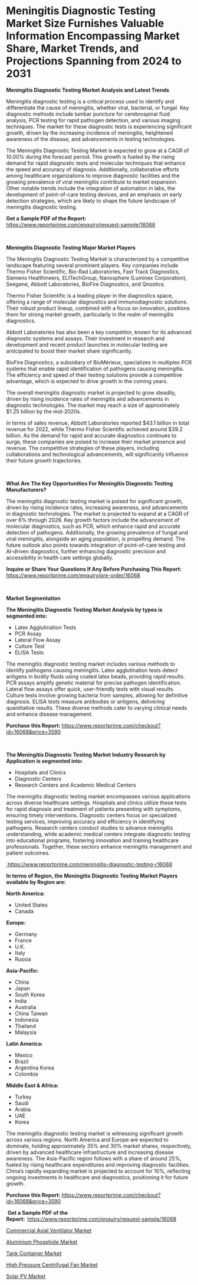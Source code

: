 <p><h1>Meningitis Diagnostic Testing Market Size Furnishes Valuable Information Encompassing Market Share, Market Trends, and Projections Spanning from 2024 to 2031</h1></p><p><strong>Meningitis Diagnostic Testing Market Analysis and Latest Trends</strong></p>
<p><p>Meningitis diagnostic testing is a critical process used to identify and differentiate the cause of meningitis, whether viral, bacterial, or fungal. Key diagnostic methods include lumbar puncture for cerebrospinal fluid analysis, PCR testing for rapid pathogen detection, and various imaging techniques. The market for these diagnostic tests is experiencing significant growth, driven by the increasing incidence of meningitis, heightened awareness of the disease, and advancements in testing technologies.</p><p>The Meningitis Diagnostic Testing Market is expected to grow at a CAGR of 10.00% during the forecast period. This growth is fueled by the rising demand for rapid diagnostic tests and molecular techniques that enhance the speed and accuracy of diagnosis. Additionally, collaborative efforts among healthcare organizations to improve diagnostic facilities and the growing prevalence of viral meningitis contribute to market expansion. Other notable trends include the integration of automation in labs, the development of point-of-care testing devices, and an emphasis on early detection strategies, which are likely to shape the future landscape of meningitis diagnostic testing.</p></p>
<p><strong>Get a Sample PDF of the Report:&nbsp;</strong> <a href="https://www.reportprime.com/enquiry/request-sample/16068?utm_campaign=1129&utm_medium=2&utm_source=Github&utm_content=ia&utm_term=30112024&utm_id=meningitis-diagnostic-testing">https://www.reportprime.com/enquiry/request-sample/16068</a></p>
<p>&nbsp;</p>
<p><strong>Meningitis Diagnostic Testing Major Market Players</strong></p>
<p><p>The Meningitis Diagnostic Testing Market is characterized by a competitive landscape featuring several prominent players. Key companies include Thermo Fisher Scientific, Bio-Rad Laboratories, Fast Track Diagnostics, Siemens Healthineers, ELITechGroup, Nanosphere (Luminex Corporation), Seegene, Abbott Laboratories, BioFire Diagnostics, and Qnostics.</p><p>Thermo Fisher Scientific is a leading player in the diagnostics space, offering a range of molecular diagnostics and immunodiagnostic solutions. Their robust product lineup, combined with a focus on innovation, positions them for strong market growth, particularly in the realm of meningitis diagnostics.</p><p>Abbott Laboratories has also been a key competitor, known for its advanced diagnostic systems and assays. Their investment in research and development and recent product launches in molecular testing are anticipated to boost their market share significantly.</p><p>BioFire Diagnostics, a subsidiary of BioMérieux, specializes in multiplex PCR systems that enable rapid identification of pathogens causing meningitis. The efficiency and speed of their testing solutions provide a competitive advantage, which is expected to drive growth in the coming years.</p><p>The overall meningitis diagnostic market is projected to grow steadily, driven by rising incidence rates of meningitis and advancements in diagnostic technologies. The market may reach a size of approximately $1.25 billion by the mid-2020s.</p><p>In terms of sales revenue, Abbott Laboratories reported $43.1 billion in total revenue for 2022, while Thermo Fisher Scientific achieved around $39.2 billion. As the demand for rapid and accurate diagnostics continues to surge, these companies are poised to increase their market presence and revenue. The competitive strategies of these players, including collaborations and technological advancements, will significantly influence their future growth trajectories.</p></p>
<p>&nbsp;</p>
<p><strong>What Are The Key Opportunities For Meningitis Diagnostic Testing Manufacturers?</strong></p>
<p><p>The meningitis diagnostic testing market is poised for significant growth, driven by rising incidence rates, increasing awareness, and advancements in diagnostic technologies. The market is projected to expand at a CAGR of over 6% through 2028. Key growth factors include the advancement of molecular diagnostics, such as PCR, which enhance rapid and accurate detection of pathogens. Additionally, the growing prevalence of fungal and viral meningitis, alongside an aging population, is propelling demand. The future outlook also points towards integration of point-of-care testing and AI-driven diagnostics, further enhancing diagnostic precision and accessibility in health care settings globally.</p></p>
<p><strong>Inquire or Share Your Questions If Any Before Purchasing This Report:</strong> <a href="https://www.reportprime.com/enquiry/pre-order/16068?utm_campaign=1129&utm_medium=2&utm_source=Github&utm_content=ia&utm_term=30112024&utm_id=meningitis-diagnostic-testing">https://www.reportprime.com/enquiry/pre-order/16068</a></p>
<p>&nbsp;</p>
<p><strong>Market Segmentation</strong></p>
<p><strong>The Meningitis Diagnostic Testing Market Analysis by types is segmented into:</strong></p>
<p><ul><li>Latex Agglutination Tests</li><li>PCR Assay</li><li>Lateral Flow Assay</li><li>Culture Test</li><li>ELISA Tests</li></ul></p>
<p><p>The meningitis diagnostic testing market includes various methods to identify pathogens causing meningitis. Latex agglutination tests detect antigens in bodily fluids using coated latex beads, providing rapid results. PCR assays amplify genetic material for precise pathogen identification. Lateral flow assays offer quick, user-friendly tests with visual results. Culture tests involve growing bacteria from samples, allowing for definitive diagnosis. ELISA tests measure antibodies or antigens, delivering quantitative results. These diverse methods cater to varying clinical needs and enhance disease management.</p></p>
<p><strong>Purchase this Report:&nbsp;</strong><a href="https://www.reportprime.com/checkout?id=16068&price=3590&utm_campaign=1129&utm_medium=2&utm_source=Github&utm_content=ia&utm_term=30112024&utm_id=meningitis-diagnostic-testing">https://www.reportprime.com/checkout?id=16068&price=3590</a></p>
<p>&nbsp;</p>
<p><strong>The Meningitis Diagnostic Testing Market Industry Research by Application is segmented into:</strong></p>
<p><ul><li>Hospitals and Clinics</li><li>Diagnostic Centers</li><li>Research Centers and Academic Medical Centers</li></ul></p>
<p><p>The meningitis diagnostic testing market encompasses various applications across diverse healthcare settings. Hospitals and clinics utilize these tests for rapid diagnosis and treatment of patients presenting with symptoms, ensuring timely interventions. Diagnostic centers focus on specialized testing services, improving accuracy and efficiency in identifying pathogens. Research centers conduct studies to advance meningitis understanding, while academic medical centers integrate diagnostic testing into educational programs, fostering innovation and training healthcare professionals. Together, these sectors enhance meningitis management and patient outcomes.</p></p>
<p><a href="https://www.reportprime.com/meningitis-diagnostic-testing-r16068?utm_campaign=1129&utm_medium=2&utm_source=Github&utm_content=ia&utm_term=30112024&utm_id=meningitis-diagnostic-testing">&nbsp;https://www.reportprime.com/meningitis-diagnostic-testing-r16068</a></p>
<p><strong>In terms of Region, the Meningitis Diagnostic Testing Market Players available by Region are:</strong></p>
<p>
    <p> <strong> North America: </strong>
        <ul>
            <li>United States</li>
            <li>Canada</li>
        </ul>
        </p> 
    <p> <strong> Europe: </strong>
        <ul>
            <li>Germany</li>
            <li>France</li>
            <li>U.K.</li>
            <li>Italy</li>
            <li>Russia</li>
        </ul>
        </p> 
    <p> <strong> Asia-Pacific: </strong>
        <ul>
            <li>China</li>
            <li>Japan</li>
            <li>South Korea</li>
            <li>India</li>
            <li>Australia</li>
            <li>China Taiwan</li>
            <li>Indonesia</li>
            <li>Thailand</li>
            <li>Malaysia</li>
        </ul>
        </p> 
    <p> <strong> Latin America: </strong>
        <ul>
            <li>Mexico</li>
            <li>Brazil</li>
            <li>Argentina Korea</li>
            <li>Colombia</li>
        </ul>
        </p> 
    <p> <strong> Middle East & Africa: </strong>
        <ul>
            <li>Turkey</li>
            <li>Saudi</li>
            <li>Arabia</li>
            <li>UAE</li>
            <li>Korea</li>
        </ul>
    </p>
    </p>
<p><p>The meningitis diagnostic testing market is witnessing significant growth across various regions. North America and Europe are expected to dominate, holding approximately 35% and 30% market shares, respectively, driven by advanced healthcare infrastructure and increasing disease awareness. The Asia-Pacific region follows with a share of around 25%, fueled by rising healthcare expenditures and improving diagnostic facilities. China’s rapidly expanding market is projected to account for 10%, reflecting ongoing investments in healthcare and diagnostics, positioning it for future growth.</p></p>
<p><strong>Purchase this Report: </strong><a href="https://www.reportprime.com/checkout?id=16068&price=3590&utm_campaign=1129&utm_medium=2&utm_source=Github&utm_content=ia&utm_term=30112024&utm_id=meningitis-diagnostic-testing">https://www.reportprime.com/checkout?id=16068&price=3590</a></p>
<p>&nbsp;<strong>Get a Sample PDF of the Report:&nbsp;&nbsp;</strong><a href="https://www.reportprime.com/enquiry/request-sample/16068?utm_campaign=1129&utm_medium=2&utm_source=Github&utm_content=ia&utm_term=30112024&utm_id=meningitis-diagnostic-testing">https://www.reportprime.com/enquiry/request-sample/16068</a></p>
<p><strong></strong></p>
<p><p><a href="https://issuu.com/reportprime-2/docs/commercial-axial-ventilator-market-size-2030.pptx?utm_campaign=1129&utm_medium=2&utm_source=Github&utm_content=ia&utm_term=30112024&utm_id=meningitis-diagnostic-testing">Commercial Axial Ventilator Market</a></p><p><a href="https://www.linkedin.com/pulse/aluminium-phosphide-value-chain-analysis-from-raw-materials-zipne?utm_campaign=1129&utm_medium=2&utm_source=Github&utm_content=ia&utm_term=30112024&utm_id=meningitis-diagnostic-testing">Aluminium Phosphide Market</a></p><p><a href="https://www.linkedin.com/pulse/tank-container-market-dynamics-forecast-2024-2031-9-cagr-g04ce?utm_campaign=1129&utm_medium=2&utm_source=Github&utm_content=ia&utm_term=30112024&utm_id=meningitis-diagnostic-testing">Tank Container Market</a></p><p><a href="https://issuu.com/reportprime-2/docs/high-pressure-centrifugal-fan-market-size-2030.ppt?utm_campaign=1129&utm_medium=2&utm_source=Github&utm_content=ia&utm_term=30112024&utm_id=meningitis-diagnostic-testing">High Pressure Centrifugal Fan Market</a></p><p><a href="https://www.linkedin.com/pulse/solar-pv-sector-surge-117-growth-roadmap-2031-visigraphs-ihgxe?utm_campaign=1129&utm_medium=2&utm_source=Github&utm_content=ia&utm_term=30112024&utm_id=meningitis-diagnostic-testing">Solar PV Market</a></p></p>